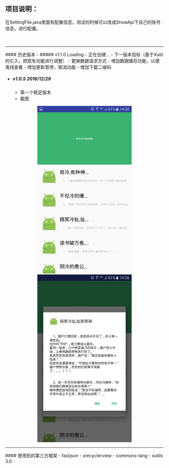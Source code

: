 ## 项目说明：

 在SettingFile.java里面有配置信息，测试的时候可以改成ShowApi下自己的账号信息，进行配置。
&emsp;  
&ensp;  
&ensp;

<hr/>
#### 历史版本
- ##### v1.1.0  Loading
  - 正在创建...
  - 下一版本目标（基于Xutil的引入，把现有功能进行调整）
    - 更换数据请求方式
    - 增加数据缓存功能，以便离线查看
    - 增加更新暂停，取消功能
    - 增加下载二维码

- ##### v1.0.5  2016/12/29
  - 第一个稳定版本
  - 截图
<div align="center">
<img src="img/Screenshot_20161229-142632.png" width="300"/>
<img src="img/Screenshot_20161229-142627.png" width="300"/>
</div>

<hr/>
#### 使用到的第三方框架
- fastjson
- xrecyclerview
- commons-lang
- xutils 3.0
